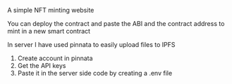 A simple NFT minting website 

You can deploy the contract and paste the ABI and the contract address to mint in a new smart contract

In server I have used pinnata to easily upload files to IPFS
1) Create account in pinnata
2) Get the API keys
3) Paste it in the server side code by creating a .env file



